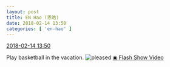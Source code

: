 ```yaml
---
layout: post
title: EN Hao (恩皓)
date: 2018-02-14 13:50
categories: [ 'en-hao' ]
---
```


<div class="weibo-info">
  <a href="https://weibo.com/6346318257/G34vkjdX7">2018-02-14 13:50</a>
</div>

Play basketball in the vacation. ![pleased](https://img.t.sinajs.cn/t4/appstyle/expression/ext/normal/0b/tootha_org.gif) [◉ Flash Show Video](https://www.miaopai.com/show/R9mp~81DIL3fbHnvbk6ki2cJcPI2finwTw0z1A__.htm)
